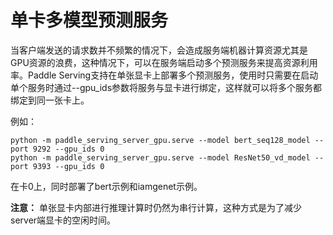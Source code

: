 # 单卡多模型预测服务

当客户端发送的请求数并不频繁的情况下，会造成服务端机器计算资源尤其是GPU资源的浪费，这种情况下，可以在服务端启动多个预测服务来提高资源利用率。Paddle Serving支持在单张显卡上部署多个预测服务，使用时只需要在启动单个服务时通过--gpu_ids参数将服务与显卡进行绑定，这样就可以将多个服务都绑定到同一张卡上。

例如：

```shell
python -m paddle_serving_server_gpu.serve --model bert_seq128_model --port 9292 --gpu_ids 0
python -m paddle_serving_server_gpu.serve --model ResNet50_vd_model --port 9393 --gpu_ids 0
```

在卡0上，同时部署了bert示例和iamgenet示例。

**注意：** 单张显卡内部进行推理计算时仍然为串行计算，这种方式是为了减少server端显卡的空闲时间。
 
